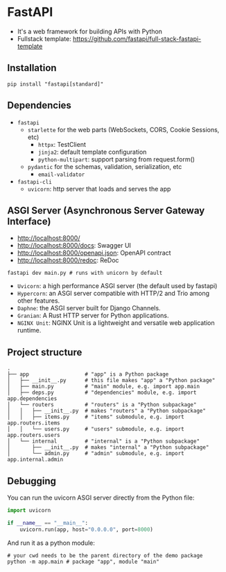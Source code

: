 # FastAPI

- It's a web framework for building APIs with Python
- Fullstack template: <https://github.com/fastapi/full-stack-fastapi-template>

## Installation

```shell
pip install "fastapi[standard]"
```

## Dependencies

- `fastapi`
  - `starlette` for the web parts (WebSockets, CORS, Cookie Sessions, etc)
    - `httpx`: TestClient
    - `jinja2`: default template configuration
    - `python-multipart`: support parsing from request.form()
  - `pydantic` for the schemas, validation, serialization, etc
    - `email-validator`
- `fastapi-cli`
  - `uvicorn`: http server that loads and serves the app

## ASGI Server (Asynchronous Server Gateway Interface)

- <http://localhost:8000/>
- <http://localhost:8000/docs>: Swagger UI
- <http://localhost:8000/openapi.json>: OpenAPI contract
- <http://localhost:8000/redoc>: ReDoc

```shell
fastapi dev main.py # runs with unicorn by default
```

- `Uvicorn`: a high performance ASGI server (the default used by fastapi)
- `Hypercorn`: an ASGI server compatible with HTTP/2 and Trio among other features.
- `Daphne`: the ASGI server built for Django Channels.
- `Granian`: A Rust HTTP server for Python applications.
- `NGINX Unit`: NGINX Unit is a lightweight and versatile web application runtime.

## Project structure

```shell
.
├── app                  # "app" is a Python package
│   ├── __init__.py      # this file makes "app" a "Python package"
│   ├── main.py          # "main" module, e.g. import app.main
│   ├── deps.py          # "dependencies" module, e.g. import app.dependencies
│   └── routers          # "routers" is a "Python subpackage"
│   │   ├── __init__.py  # makes "routers" a "Python subpackage"
│   │   ├── items.py     # "items" submodule, e.g. import app.routers.items
│   │   └── users.py     # "users" submodule, e.g. import app.routers.users
│   └── internal         # "internal" is a "Python subpackage"
│       ├── __init__.py  # makes "internal" a "Python subpackage"
│       └── admin.py     # "admin" submodule, e.g. import app.internal.admin
```

## Debugging

You can run the uvicorn ASGI server directly from the Python file:

```python
import uvicorn

if __name__ == "__main__":
    uvicorn.run(app, host="0.0.0.0", port=8000)
```

And run it as a python module:

```shell
# your cwd needs to be the parent directory of the demo package
python -m app.main # package "app", module "main"
```
